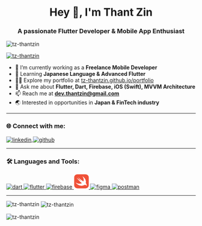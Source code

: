 <h1 align="center">Hey 👋, I'm Thant Zin</h1>
<h3 align="center">A passionate Flutter Developer & Mobile App Enthusiast</h3>

<p align="left"> 
  <img src="https://komarev.com/ghpvc/?username=tz-thantzin&label=Profile%20Views&color=blue&style=flat" alt="tz-thantzin" /> 
</p>

<p align="left"> 
  <a href="https://github.com/ryo-ma/github-profile-trophy">
    <img src="https://github-profile-trophy.vercel.app/?username=tz-thantzin&theme=algolia" alt="tz-thantzin" />
  </a> 
</p>

- 🔭 I’m currently working as a **Freelance Mobile Developer**  
- 🌱 Learning **Japanese Language & Advanced Flutter**  
- 👨‍💻 Explore my portfolio at [tz-thantzin.github.io/portfolio](https://tz-thantzin.github.io/portfolio/)  
- 💬 Ask me about **Flutter, Dart, Firebase, iOS (Swift), MVVM Architecture**  
- 📫 Reach me at **dev.thantzin@gmail.com**  
- 🌏 Interested in opportunities in **Japan & FinTech industry**  

---

<h3 align="left">🌐 Connect with me:</h3>
<p align="left">
<a href="https://www.linkedin.com/in/thant-zin-9a855524/" target="blank">
  <img align="center" src="https://raw.githubusercontent.com/rahuldkjain/github-profile-readme-generator/master/src/images/icons/Social/linked-in-alt.svg" alt="linkedin" height="30" width="40" />
</a>
<a href="https://github.com/tz-thantzin" target="blank">
  <img align="center" src="https://raw.githubusercontent.com/rahuldkjain/github-profile-readme-generator/master/src/images/icons/Social/github.svg" alt="github" height="30" width="40" />
</a>
</p>

---

<h3 align="left">🛠 Languages and Tools:</h3>
<p align="left"> 
  <a href="https://dart.dev" target="_blank" rel="noreferrer"> 
    <img src="https://www.vectorlogo.zone/logos/dartlang/dartlang-icon.svg" alt="dart" width="40" height="40"/> 
  </a> 
  <a href="https://flutter.dev" target="_blank" rel="noreferrer"> 
    <img src="https://www.vectorlogo.zone/logos/flutterio/flutterio-icon.svg" alt="flutter" width="40" height="40"/> 
  </a> 
  <a href="https://firebase.google.com/" target="_blank" rel="noreferrer"> 
    <img src="https://www.vectorlogo.zone/logos/firebase/firebase-icon.svg" alt="firebase" width="40" height="40"/> 
  </a> 
  <a href="https://developer.apple.com/swift/" target="_blank" rel="noreferrer"> 
    <img src="https://raw.githubusercontent.com/devicons/devicon/master/icons/swift/swift-original.svg" alt="swift" width="40" height="40"/> 
  </a> 
  <a href="https://figma.com" target="_blank" rel="noreferrer"> 
    <img src="https://www.vectorlogo.zone/logos/figma/figma-icon.svg" alt="figma" width="40" height="40"/> 
  </a> 
  <a href="https://postman.com" target="_blank" rel="noreferrer"> 
    <img src="https://www.vectorlogo.zone/logos/getpostman/getpostman-icon.svg" alt="postman" width="40" height="40"/> 
  </a> 
</p>

---

<p>
  <img align="left" src="https://github-readme-stats.vercel.app/api/top-langs?username=tz-thantzin&show_icons=true&locale=en&layout=compact" alt="tz-thantzin" />
</p>

<p>&nbsp;<img align="center" src="https://github-readme-stats.vercel.app/api?username=tz-thantzin&show_icons=true&locale=en" alt="tz-thantzin" /></p>

<p><img align="center" src="https://github-readme-streak-stats.herokuapp.com/?user=tz-thantzin&theme=dark" alt="tz-thantzin" /></p>

